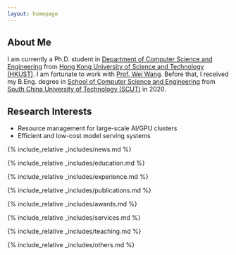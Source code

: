 ```yaml
---
layout: homepage
---
```


## About Me

I am currently a Ph.D. student in [Department of Computer Science and Engineering](https://www.cse.ust.hk/) from [Hong Kong University of Science and Technology (HKUST)](http://www.ust.hk/). I am fortunate to work with [Prof. Wei Wang](https://www.cse.ust.hk/~weiwa/index.html). Before that, I received my B.Eng. degree in [School of Computer Science and Engineering](http://www.scut.edu.cn/cs/) from [South China University of Technology (SCUT)](https://www.scut.edu.cn/) in 2020.

<!-- <span style="font-style: italic;">I am expected to graduate in Fall 2025 and actively looking for opportunities in industry.</span> -->
<!-- Please feel free to contact me if you are interested in my research. -->

## Research Interests

- Resource management for large-scale AI/GPU clusters
- Efficient and low-cost model serving systems

<!-- - **Computer Vision:** image recognition, image generation, video captioning -->
<!-- - **Machine Learning:** meta-learning, incremental learning, transfer learning -->

<!-- ## News

- **[Feb. 2020]** Our paper about incremental learning is accepted to CVPR 2020.
- **[Feb. 2020]** We will host the ACM Multimedia Asia 2020 conference in Singapore!
- **[Sept. 2019]** Our paper about few-shot learning is accepted to NeurIPS 2019.
- **[Mar. 2019]** Our paper about few-shot learning is accepted to CVPR 2019. -->

{% include_relative _includes/news.md %}

{% include_relative _includes/education.md %}

{% include_relative _includes/experience.md %}

{% include_relative _includes/publications.md %}

{% include_relative _includes/awards.md %}

{% include_relative _includes/services.md %}

{% include_relative _includes/teaching.md %}

{% include_relative _includes/others.md %}
